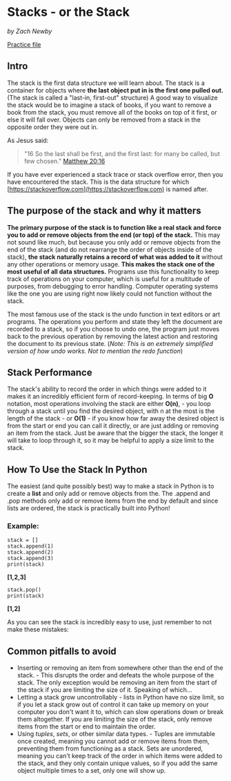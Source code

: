 # Stacks - or the Stack
*by Zach Newby*

[Practice file](https://github.com/Zachary-P-Newby/Python/blob/Programming-With-Data-Structures-Fall-2023/data_structure_tutorials/stacks_practice.py)

## Intro
The stack is the first data structure we will learn about. The stack is a container for objects where **the last object put in is the first one pulled out.**
(The stack is called a "last-in, first-out" structure) A good way to visualize the stack would be to imagine a stack of books, if you want to remove a book from the stack, you must remove all of the books on top of it first, or else it will fall over. Objects can only be removed from a stack in the opposite order they were out in.

As Jesus said: 
 > "16 So the last shall be first, and the first last: for many be called, but few chosen."
[Matthew 20:16](https://www.churchofjesuschrist.org/study/scriptures/nt/matt/20?lang=eng&id=p16#p16)

If you have ever experienced a stack trace or stack overflow error, then you have encountered the stack. This is the data structure for which [https://stackoverflow.com](https://stackoverflow.com) is named after.

## The purpose of the stack and why it matters
**The primary purpose of the stack is to function like a real stack and force you to add or remove objects from the end (or top) of the stack.** This may not sound like much, but because you only add or remove objects from the end of the stack (and do not rearrange the order of objects inside of the stack), **the stack naturally retains a record of what was added to it** without any other operations or memory usage. **This makes the stack one of the most useful of all data structures.** Programs use this functionality to keep track of operations on your computer, which is useful for a multitude of purposes, from debugging to error handling. Computer operating systems like the one you are using right now likely could not function without the stack.

The most famous use of the stack is the undo function in text editors or art programs. The operations you perform and state they left the document are recorded to a stack, so if you choose to undo one, the program just moves back to the previous operation by removing the latest action and restoring the document to its previous state. (*Note: This is an extremely simplified version of how undo works. Not to mention the redo function*)

## Stack Performance
The stack's ability to record the order in which things were added to it makes it an incredibly efficient form of record-keeping. In terms of big **O** notation, most operations involving the stack are either **O(n)**, - you loop through a stack until you find the desired object, with n at the most is the length of the stack - or **O(1)** - if you know how far away the desired object is from the start or end you can call it directly, or are just adding or removing an item from the stack. Just be aware that the bigger the stack, the longer it will take to loop through it, so it may be helpful to apply a size limit to the stack.

## How To Use the Stack In Python
The easiest (and quite possibly best) way to make a stack in Python is to create a **list** and only add or remove objects from the. The .append and .pop methods only add or remove items from the end by default and since lists are ordered, the stack is practically built into Python!

### Example:
```
stack = []
stack.append(1)
stack.append(2)
stack.append(3)
print(stack)
```
**[1,2,3]**

```
stack.pop()
print(stack)
``` 

**[1,2]**

As you can see the stack is incredibly easy to use, just remember to not make these mistakes:

## Common pitfalls to avoid

* Inserting or removing an item from somewhere other than the end of the stack. - This disrupts the order and defeats the whole purpose of the stack. The only exception would be removing an item from the start of the stack if you are limiting the size of it. Speaking of which...
* Letting a stack grow uncontrollably - lists in Python have no size limit, so if you let a stack grow out of control it can take up memory on your computer you don't want it to, which can slow operations down or break them altogether. If you are limiting the size of the stack, only remove items from the start or end to maintain the order.
* Using *tuples*, *sets*, or other similar data types. - Tuples are immutable once created, meaning you cannot add or remove items from them, preventing them from functioning as a stack. Sets are unordered, meaning you can't keep track of the order in which items were added to the stack, and they only contain unique values, so if you add the same object multiple times to a set, only one will show up.
